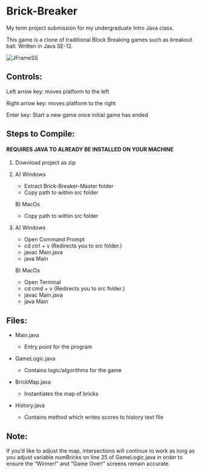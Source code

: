 # Brick-Breaker 
 
My term project submission for my undergraduate Intro Java class. 
 
This game is a clone of traditional Block Breaking games such as breakout ball. Written in Java SE-12. 

![JFrameSS](https://user-images.githubusercontent.com/47075449/70033136-d44a7980-157c-11ea-94ef-9589d5666cfe.png)
                      
## Controls: 
Left arrow key: moves platform to the left 

Right arrow key: moves platform to the right 

Enter key: Start a new game once initial game has ended 
 

## Steps to Compile: 
#### **REQUIRES JAVA TO ALREADY BE INSTALLED ON YOUR MACHINE**
1. Download project as zip 
2. A) Windows 
     * Extract Brick-Breaker-Master folder
     * Copy path to within src folder
     
   B) MacOs
     * Copy path to within src folder 
3. A) Windows
     * Open Command Prompt
     * cd ctrl + v (Redirects you to src folder.)
     * javac Main.java
     * java Main
     
   B) MacOs
     * Open Terminal
     * cd cmd + v (Redirects you to src folder.)
     * javac Main.java
     * java Main
 
## Files: 
* Main.java 
  * Entry point for the program 
  
* GameLogic.java 
  * Contains logic/algorithms for the game 
  
* BrickMap.java 
  * Instantiates the map of bricks 
  
* History.java 
  * Contains method which writes scores to history text file 

## Note: 
If you’d like to adjust the map, intersections will continue to work as long as you adjust variable numBricks on line 25 of GameLogic.java in order to ensure the “Winner!” and “Game Over!” screens remain accurate. 
